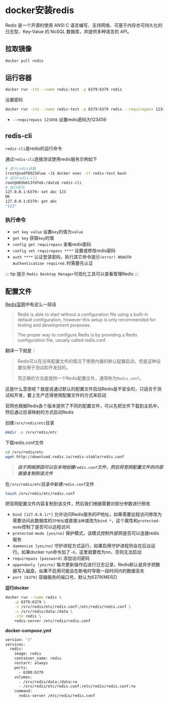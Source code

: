 # docker安装redis

Redis 是一个开源的使用 ANSI C 语言编写、支持网络、可基于内存亦可持久化的日志型、Key-Value 的 NoSQL 数据库，并提供多种语言的 API。

## 拉取镜像

```bash
docker pull redis
```

## 运行容器

```bash
docker run -itd --name redis-test -p 6379:6379 redis
```

设置密码

```bash
docker run -itd --name redis-test -p 6379:6379 redis --requirepass 123456
```

* `--requirepass 123456` 设置redis密码为123456

## redis-cli

`redis-cli`是redis的运行命令

通过`redis-cli`连接测试使用redis服务示例如下
  
```bash
# 进入redis容器
[root@sadf09234lwe ~]$ docker exec -it redis-test bash
# 运行redis-cli
root@d83b613fdfeb:/data$ redis-cli
# 执行命令
127.0.0.1:6379> set abc 123
OK
127.0.0.1:6379> get abc
"123"
```

### 执行命令

* `set key value` 设置`key`的值为`value`
* `get key` 获取`key`的值
* `config get requirepass` 查看redis密码
* `config set requirepass ****` 设置或修改redis密码
* `auth ****` 认证登录密码，执行其它命令提示`(error) NOAUTH Authentication required.`时需要先认证

::: tip 提示
`Redis Desktop Manager`可视化工具可以查看管理Redis
:::

## 配置文件

[Redis官网](https://redis.io/topics/config)中有这么一段话

> Redis is able to start without a configuration file using a built-in default configuration, however this setup is only recommended for testing and development purposes.
>
> The proper way to configure Redis is by providing a Redis configuration file, usually called redis.conf.

翻译一下就是：

> Redis可以在没有配置文件的情况下使用内置的默认配置启动，但是这种设置仅用于测试和开发目的。
>
> 而正确的方法是提供一个Redis配置文件，通常称为`Redis.conf`。

这是什么意思呢？就是说通过默认的配置文件启动Redis是不安全的，只适合于测试和开发，要上生产还得使用配置文件的方式来启动

官网也根据Redis各个版本提供了不同的配置文件，可以先把文件下载到主机中，然后通过目录映射的方式启动Redis

创建`/srv/redis/etc`目录

```bash
mkdir -p /srv/redis/etc
```
下载redis.conf文件

```bash
cd /srv/redis/etc
wget http://download.redis.io/redis-stable/redis.conf
```

> ***由于网络原因可以在本地创建`redis.conf`文件，然后将官网配置文件的内容直接复制到该文件***

在`/srv/redis/etc`目录中新建`redis.conf`文件

```bash
touch /srv/redis/etc/redis.conf
```

把官网配置文件内容复制到该文件，然后我们根据需要对部分参数进行修改

* `bind [127.0.0.1/*]` 允许访问Redis服务的IP地址，如果需要远程访问修改为需要访问此数据库的`IP地址`或直接`注释`或改为`bind *`，这个属性和`protected-mode`控制了是否可以远程访问
* `protected-mode [yes/no]` 保护模式，该模式控制外部网是否可以连接redis服务
* `daemonize [yes/no]` 守护进程方式运行，如果启用守护进程则会在后台运行。如果docker run命令加了`-d`，这里就要改为no，否则无法启动
* `requirepass [password]` 添加访问密码
* `appendonly [yes/no]` 每次更新操作后进行日志记录，Redis默认是异步把数据写入磁盘，如果不启用可能会在断电时导致一段时间内的数据丢失
* `port [6379]` 容器服务的端口号，默认为6379(MERZ)

**运行docker**

```bash
docker run --name redis \
    -p 6379:6379 \
    -v /srv/redis/etc/redis.conf:/etc/redis/redis.conf \
    -v /srv/redis/data:/data \
    -itd redis \
    redis-server /etc/redis/redis.conf
```

**docker-compose.yml**

```bash
version: "3"
services:
  redis:
    image: redis
    container_name: redis
    restart: always
    ports:
      - 6380:6379
    volumes:
      - /srv/redis/data:/data:rw
      - /srv/redis/etc/redis.conf:/etc/redis/redis.conf:rw
    command:
      redis-server /etc/redis/redis.conf
```